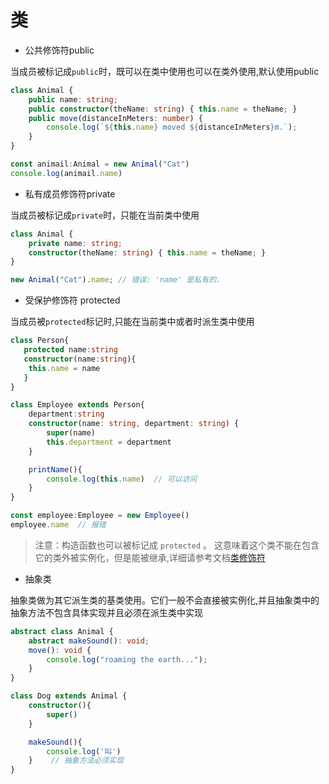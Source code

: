 # 类

* 公共修饰符public

当成员被标记成`public`时，既可以在类中使用也可以在类外使用,默认使用public

```typescript
class Animal {
    public name: string;
    public constructor(theName: string) { this.name = theName; }
    public move(distanceInMeters: number) {
        console.log(`${this.name} moved ${distanceInMeters}m.`);
    }
}

const animail:Animal = new Animal("Cat")
console.log(animail.name)
```

* 私有成员修饰符private

当成员被标记成`private`时，只能在当前类中使用

```ts
class Animal {
    private name: string;
    constructor(theName: string) { this.name = theName; }
}

new Animal("Cat").name; // 错误: 'name' 是私有的.
```

* 受保护修饰符 protected

当成员被`protected`标记时,只能在当前类中或者时派生类中使用

```ts
class Person{
   protected name:string
   constructor(name:string){
    this.name = name
   }
}

class Employee extends Person{
    department:string
    constructor(name: string, department: string) {
        super(name)
        this.department = department
    }

    printName(){
        console.log(this.name)  // 可以访问
    }
}

const employee:Employee = new Employee()
employee.name  // 报错
```

>注意：构造函数也可以被标记成 `protected` 。 这意味着这个类不能在包含它的类外被实例化，但是能被继承,详细请参考文档[类修饰符](https://bosens-china.github.io/Typescript-manual/download/zh/handbook/classes.html#%E5%85%AC%E5%85%B1-%E7%A7%81%E6%9C%89%E4%B8%8E%E5%8F%97%E4%BF%9D%E6%8A%A4%E7%9A%84%E4%BF%AE%E9%A5%B0%E7%AC%A6)

* 抽象类

抽象类做为其它派生类的基类使用。它们一般不会直接被实例化,并且抽象类中的抽象方法不包含具体实现并且必须在派生类中实现

```ts
abstract class Animal {
    abstract makeSound(): void;
    move(): void {
        console.log("roaming the earth...");
    }
}

class Dog extends Animal {
    constructor(){
        super()
    }

    makeSound(){
        console.log('叫')
    }    // 抽象方法必须实现
}
```
